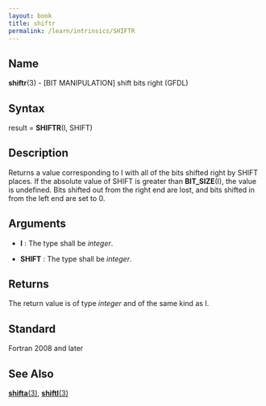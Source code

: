 ```yaml
---
layout: book
title: shiftr
permalink: /learn/intrinsics/SHIFTR
---
```

## __Name__

__shiftr__(3) - \[BIT MANIPULATION\] shift bits right
(GFDL)

## __Syntax__

result = __SHIFTR__(I, SHIFT)

## __Description__

Returns a value corresponding to I with all of the bits shifted right by
SHIFT places. If the absolute value of SHIFT is greater than
__BIT\_SIZE__(I), the value is undefined. Bits shifted out from the
right end are lost, and bits shifted in from the left end are set to 0.

## __Arguments__

  - __I__
    : The type shall be _integer_.

  - __SHIFT__
    : The type shall be _integer_.

## __Returns__

The return value is of type _integer_ and of the same kind as I.

## __Standard__

Fortran 2008 and later

## __See Also__

[__shifta__(3)](SHIFTA),
[__shiftl__(3)](SHIFTL)

